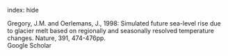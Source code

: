 index: hide

<div class="Citation">

  <div class="Citation-body">
    <div class="Citation-text">Gregory, J.M. and Oerlemans, J., 1998: Simulated future sea-level rise due to glacier melt based on regionally and seasonally resolved temperature changes. <span class="Article-journal">Nature, </span><span class="Article-volume">391, </span>474-476pp.</div>
    <div class="Citation-links">
      <div class="CitationLink" data-href="https://scholar.google.com/scholar?q=Simulated+future+sea-level+rise+due+to+glacier+melt+based+on+regionally+and+seasonally+resolved+temperature+changes">
        <div class="CitationLink-icon CitationLink-Scholar"></div>
        <div class="CitationLink-text">Google Scholar</div>
      </div>
    </div>
  </div>
</div>


<div class="Citation-copy">

</div>